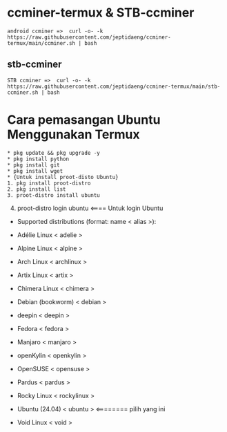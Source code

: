 # ccminer-termux & STB-ccminer
```
android ccminer =>  curl -o- -k https://raw.githubusercontent.com/jeptidaeng/ccminer-termux/main/ccminer.sh | bash
```
## stb-ccminer
```
STB ccminer =>  curl -o- -k https://raw.githubusercontent.com/jeptidaeng/ccminer-termux/main/stb-ccminer.sh | bash
```

# Cara pemasangan Ubuntu Menggunakan Termux #
```
* pkg update && pkg upgrade -y
* pkg install python
* pkg install git
* pkg install wget
* {Untuk install proot-disto Ubuntu}
1. pkg install proot-distro
2. pkg install list
3. proot-distro install ubuntu
```
4. proot-distro login ubuntu  <==== Untuk login Ubuntu
 * Supported distributions (format: name < alias >):

  * Adélie Linux < adelie >
  * Alpine Linux < alpine >
  * Arch Linux < archlinux >
  * Artix Linux < artix >
  * Chimera Linux < chimera >
  * Debian (bookworm) < debian >
  * deepin < deepin >
  * Fedora < fedora >
  * Manjaro < manjaro >
  * openKylin < openkylin >
  * OpenSUSE < opensuse >
  * Pardus < pardus >
  * Rocky Linux < rockylinux >
  * Ubuntu (24.04) < ubuntu > <======== pilih yang ini
  * Void Linux < void >
  


